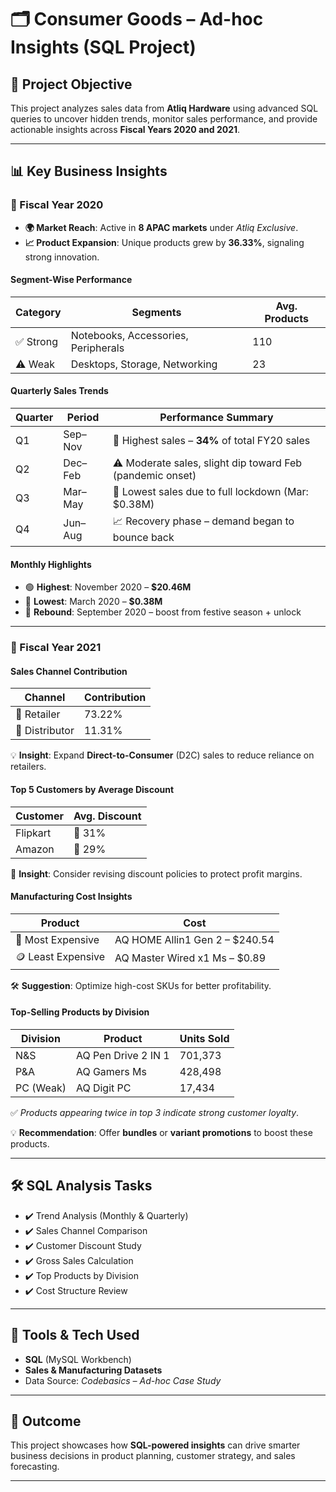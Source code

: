 # 🗂️ Consumer Goods – Ad-hoc Insights (SQL Project)

## 📌 Project Objective

This project analyzes sales data from **Atliq Hardware** using advanced SQL queries to uncover hidden trends, monitor sales performance, and provide actionable insights across **Fiscal Years 2020 and 2021**.

---

## 📊 Key Business Insights

### 📅 Fiscal Year 2020

- **🌍 Market Reach**: Active in **8 APAC markets** under *Atliq Exclusive*.
- **📈 Product Expansion**: Unique products grew by **36.33%**, signaling strong innovation.

#### Segment-Wise Performance
| Category     | Segments                       | Avg. Products |
|--------------|-------------------------------|----------------|
| ✅ Strong     | Notebooks, Accessories, Peripherals | 110              |
| ⚠️ Weak       | Desktops, Storage, Networking       | 23               |

#### Quarterly Sales Trends
| Quarter | Period         | Performance Summary                                   |
|---------|----------------|--------------------------------------------------------|
| Q1      | Sep–Nov        | 🚀 Highest sales – **34%** of total FY20 sales         |
| Q2      | Dec–Feb        | ⚠️ Moderate sales, slight dip toward Feb (pandemic onset) |
| Q3      | Mar–May        | 🔻 Lowest sales due to full lockdown (Mar: $0.38M)     |
| Q4      | Jun–Aug        | 📈 Recovery phase – demand began to bounce back        |

#### Monthly Highlights
- 🟢 **Highest**: November 2020 – **$20.46M**
- 🔴 **Lowest**: March 2020 – **$0.38M**
- 🔁 **Rebound**: September 2020 – boost from festive season + unlock

---

### 📅 Fiscal Year 2021

#### Sales Channel Contribution
| Channel     | Contribution |
|-------------|--------------|
| 🛒 Retailer   | 73.22%       |
| 🏢 Distributor | 11.31%       |

💡 **Insight**: Expand **Direct-to-Consumer** (D2C) sales to reduce reliance on retailers.

#### Top 5 Customers by Average Discount
| Customer   | Avg. Discount |
|------------|----------------|
| Flipkart   | 🥇 31%          |
| Amazon     | 🥉 29%          |

🔎 **Insight**: Consider revising discount policies to protect profit margins.

#### Manufacturing Cost Insights
| Product                          | Cost      |
|----------------------------------|-----------|
| 💸 Most Expensive                | AQ HOME Allin1 Gen 2 – $240.54 |
| 🪙 Least Expensive               | AQ Master Wired x1 Ms – $0.89  |

🛠️ **Suggestion**: Optimize high-cost SKUs for better profitability.

#### Top-Selling Products by Division
| Division     | Product                | Units Sold |
|--------------|------------------------|------------|
| N&S          | AQ Pen Drive 2 IN 1    | 701,373    |
| P&A          | AQ Gamers Ms           | 428,498    |
| PC (Weak)    | AQ Digit PC            | 17,434     |

✅ *Products appearing twice in top 3 indicate strong customer loyalty*.

💡 **Recommendation**: Offer **bundles** or **variant promotions** to boost these products.

---

## 🛠 SQL Analysis Tasks

- ✔️ Trend Analysis (Monthly & Quarterly)
- ✔️ Sales Channel Comparison
- ✔️ Customer Discount Study
- ✔️ Gross Sales Calculation
- ✔️ Top Products by Division
- ✔️ Cost Structure Review

---

## 📁 Tools & Tech Used

- **SQL** (MySQL Workbench)
- **Sales & Manufacturing Datasets**
- Data Source: *Codebasics – Ad-hoc Case Study*

---

## 🚀 Outcome

This project showcases how **SQL-powered insights** can drive smarter business decisions in product planning, customer strategy, and sales forecasting.

---
